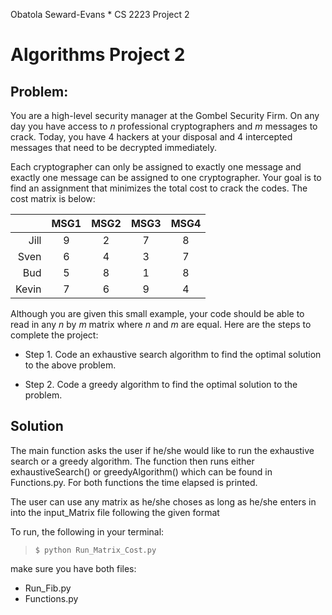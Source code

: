 Obatola Seward-Evans * CS 2223 Project 2

# Algorithms Project 2

## Problem: 
You are a high-level security manager at the Gombel Security Firm. On any day you have access to _n_ professional cryptographers and _m_ messages to crack. Today, you have 4 hackers at your disposal and 4 intercepted messages that need to be decrypted immediately.

Each cryptographer can only be assigned to exactly one message and exactly one message can be assigned to one cryptographer. Your goal is to find an assignment that minimizes the total cost to crack the codes. The cost matrix is below:

|       | MSG1 | MSG2 | MSG3 | MSG4 |
|------:|:----:|:----:|:----:|:----:|
| Jill  | 9    | 2    | 7    |   8  |
| Sven  | 6    | 4    | 3    |   7  |
| Bud   | 5    | 8    | 1    |   8  |
| Kevin | 7    | 6    | 9    |   4  |

Although you are given this small example, your code should be able to read in any _n_ by _m_ matrix where _n_ and _m_ are equal. Here are the steps to complete the project:

- Step 1. Code an exhaustive search algorithm to find the optimal solution to the above problem.

- Step 2. Code a greedy algorithm to find the optimal solution to the problem.

## Solution
The main function asks the user if he/she would like to run the exhaustive search or a greedy algorithm. The function then runs either exhaustiveSearch() or greedyAlgorithm() which can be found in Functions.py. For both functions the time elapsed is printed.

The user can use any matrix as he/she choses as long as he/she enters in into the input_Matrix file following the given format

To run, the following in your terminal:

>`$ python Run_Matrix_Cost.py`

make sure you have both files:
- Run_Fib.py
- Functions.py